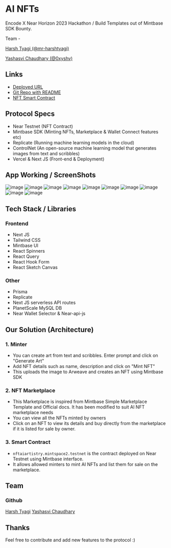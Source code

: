 # AI NFTs

Encode X Near Horizon 2023 Hackathon / Build Templates out of Mintbase SDK Bounty.

Team - 

[Harsh Tyagi (@mr-harshtyagi)](https://github.com/mr-harshtyagi)

[Yashasvi Chaudhary (@0xyshv)](https://github.com/0xyshv)

## Links

- [Deployed URL](https://ai-nfts-sooty.vercel.app/)
- [Git Repo with README](https://github.com/mr-harshtyagi/ai-nfts)
- [NFT Smart Contract](https://testnet.mintbase.xyz/contract/nftaiartistry.mintspace2.testnet)

## Protocol Specs

- Near Testnet (NFT Contract)
- Mintbase SDK (Minting NFTs, Marketplace & Wallet Connect features etc)
- Replicate (Running machine learning models in the cloud)
- ControlNet (An open-source machine learning model that generates images from text and scribbles)
- Vercel & Next JS (Front-end & Deployment)

## App Working / ScreenShots

![image](/public/screenshots/1.png)
![image](/public/screenshots/2.png)
![image](/public/screenshots/3.png)
![image](/public/screenshots/4.png)
![image](/public/screenshots/5.png)
![image](/public/screenshots/6.png)
![image](/public/screenshots/7.png)
![image](/public/screenshots/8.png)
![image](/public/screenshots/9.png)
![image](/public/screenshots/10.png)

## Tech Stack / Libraries

### Frontend

- Next JS
- Tailwind CSS
- Mintbase UI
- React Spinners
- React Query
- React Hook Form
- React Sketch Canvas

### Other

- Prisma
- Replicate
- Next JS serverless API routes
- PlanetScale MySQL DB
- Near Wallet Selector & Near-api-js

## Our Solution (Architecture)

### 1. Minter

- You can create art from text and scribbles. Enter prompt and click on "Generate Art"
- Add NFT details such as name, description and click on "Mint NFT"
- This uploads the image to Arweave and creates an NFT using Mintbase SDK

### 2. NFT Marketplace

- This Marketplace is inspired from Mintbase Simple Marketplace Template and Official docs. It has been modified to suit AI NFT marketplace needs
- You can view all the NFTs minted by owners
- Click on an NFT to view its details and buy directly from the marketplace if it is listed for sale by owner.

### 3. Smart Contract

- `nftaiartistry.mintspace2.testnet` is the contract deployed on Near Testnet using Mintbase interface.
- It allows allowed minters to mint AI NFTs and list them for sale on the marketplace.

## Team

### Github

[Harsh Tyagi](https://github.com/mr-harshtyagi)
[Yashasvi Chaudhary](https://twitter.com/0xyshv)

## Thanks

Feel free to contribute and add new features to the protocol :)
